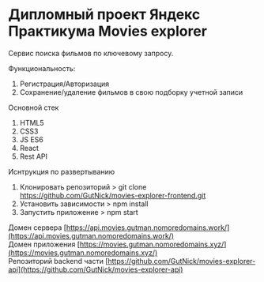 # Дипломный проект Яндекс Практикума Movies explorer

Сервис поиска фильмов по ключевому запросу. 

Функциональность: 
1. Регистрация/Авторизация
2. Сохранение/удаление фильмов в свою подборку учетной записи

Основной стек 
1. HTML5
2. CSS3
3. JS ES6
4. React
5. Rest API 

Иснтрукция по развертыванию 
1. Клонировать репозиторий > git clone https://github.com/GutNick/movies-explorer-frontend.git
2. Установить зависимости > npm install
3. Запустить приложение > npm start

Домен сервера [https://api.movies.gutman.nomoredomains.work/](https://api.movies.gutman.nomoredomains.work/)  
Домен приложения [https://movies.gutman.nomoredomains.xyz/](https://movies.gutman.nomoredomains.xyz/)  
Репозиторий backend части [https://github.com/GutNick/movies-explorer-api](https://github.com/GutNick/movies-explorer-api)
